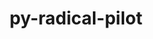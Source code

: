 ---
title: "py-radical-pilot"
layout: cache
categories: [package, develop]
meta: {"compilers": ["gcc@=11.4.0", "gcc@=9.4.0", "oneapi@=2024.2.1"], "num_specs": 30, "num_specs_by_stack": {"e4s": 8, "e4s-neoverse-v2": 8, "e4s-neoverse_v1": 3, "e4s-oneapi": 8, "e4s-power": 1, "root": 30}, "oss": ["ubuntu20.04", "ubuntu22.04"], "platforms": ["linux"], "stacks": ["e4s", "e4s-neoverse-v2", "e4s-neoverse_v1", "e4s-oneapi", "e4s-power", "root"], "targets": ["neoverse_v1", "neoverse_v2", "ppc64le", "x86_64_v3"], "versions": ["1.47.0", "1.92.0"]}
spec_details: [{"compiler": "gcc@=11.4.0", "hash": "2kwvh5a6x5uqw2kazh6jgi2cjoh4ytyy", "os": "ubuntu22.04", "platform": "linux", "size": "-", "stacks": ["e4s-neoverse_v1", "root"], "target": "neoverse_v1", "variants": ["build_system=python_pip"], "versions": ["1.47.0"]}, {"compiler": "gcc@=11.4.0", "hash": "2qabkrzr7z2dwnd6jhb4b6jdy5vzaswj", "os": "ubuntu22.04", "platform": "linux", "size": "-", "stacks": ["e4s", "root"], "target": "x86_64_v3", "variants": ["build_system=python_pip"], "versions": ["1.92.0"]}, {"compiler": "gcc@=11.4.0", "hash": "3smgg4cc4ymj3uyqbhrsbjyxjsub6hmv", "os": "ubuntu22.04", "platform": "linux", "size": "-", "stacks": ["root"], "target": "x86_64_v3", "variants": ["build_system=python_pip"], "versions": ["1.92.0"]}, {"compiler": "gcc@=11.4.0", "hash": "735mzo3n6wf5ceuyi67svkgjnlxaufaq", "os": "ubuntu22.04", "platform": "linux", "size": "-", "stacks": ["e4s-neoverse_v1", "root"], "target": "neoverse_v1", "variants": ["build_system=python_pip"], "versions": ["1.47.0"]}, {"compiler": "gcc@=9.4.0", "hash": "75bdgph72ibixl6uv7cipvuxb2ybrbib", "os": "ubuntu20.04", "platform": "linux", "size": "-", "stacks": ["e4s-power", "root"], "target": "ppc64le", "variants": ["build_system=python_pip"], "versions": ["1.47.0"]}, {"compiler": "oneapi@=2024.2.1", "hash": "776dqa2o62vzgzffchajkdcj446zu3tj", "os": "ubuntu22.04", "platform": "linux", "size": "-", "stacks": ["e4s-oneapi", "root"], "target": "x86_64_v3", "variants": ["build_system=python_pip"], "versions": ["1.92.0"]}, {"compiler": "oneapi@=2024.2.1", "hash": "bwhz7avc3lsjqszn6l5go7xu6ywvhux4", "os": "ubuntu22.04", "platform": "linux", "size": "-", "stacks": ["e4s-oneapi", "root"], "target": "x86_64_v3", "variants": ["build_system=python_pip"], "versions": ["1.92.0"]}, {"compiler": "gcc@=11.4.0", "hash": "doqjpz6ll72yrn7f5hbsxnw7jh52v7q2", "os": "ubuntu22.04", "platform": "linux", "size": "-", "stacks": ["e4s", "root"], "target": "x86_64_v3", "variants": ["build_system=python_pip"], "versions": ["1.92.0"]}, {"compiler": "oneapi@=2024.2.1", "hash": "dsvu25iyyu6zsgr2x6f3dm4qiuzakb3o", "os": "ubuntu22.04", "platform": "linux", "size": "-", "stacks": ["e4s-oneapi", "root"], "target": "x86_64_v3", "variants": ["build_system=python_pip"], "versions": ["1.92.0"]}, {"compiler": "gcc@=11.4.0", "hash": "e44budkzl2nv4xrckrps7kgzh7uykksg", "os": "ubuntu22.04", "platform": "linux", "size": "-", "stacks": ["e4s-neoverse-v2", "root"], "target": "neoverse_v2", "variants": ["build_system=python_pip"], "versions": ["1.92.0"]}, {"compiler": "gcc@=11.4.0", "hash": "fofwhxtrzfxf75hvnhs4siqfuj52w7gv", "os": "ubuntu22.04", "platform": "linux", "size": "-", "stacks": ["e4s", "root"], "target": "x86_64_v3", "variants": ["build_system=python_pip"], "versions": ["1.92.0"]}, {"compiler": "oneapi@=2024.2.1", "hash": "gcjaqfd37lstbvv2qpzlmcsajb2mavx4", "os": "ubuntu22.04", "platform": "linux", "size": "-", "stacks": ["e4s-oneapi", "root"], "target": "x86_64_v3", "variants": ["build_system=python_pip"], "versions": ["1.92.0"]}, {"compiler": "gcc@=11.4.0", "hash": "hzcc7x65bau53djlpdc22h65vphbpwsa", "os": "ubuntu22.04", "platform": "linux", "size": "-", "stacks": ["e4s", "root"], "target": "x86_64_v3", "variants": ["build_system=python_pip"], "versions": ["1.92.0"]}, {"compiler": "gcc@=11.4.0", "hash": "idcrnhaqqe55pjyq7q4vt6atw3mcxoiy", "os": "ubuntu22.04", "platform": "linux", "size": "-", "stacks": ["root"], "target": "neoverse_v2", "variants": ["build_system=python_pip"], "versions": ["1.92.0"]}, {"compiler": "oneapi@=2024.2.1", "hash": "ivhfls6ofbpmsjsgclksjnzsmgm354ag", "os": "ubuntu22.04", "platform": "linux", "size": "-", "stacks": ["e4s-oneapi", "root"], "target": "x86_64_v3", "variants": ["build_system=python_pip"], "versions": ["1.92.0"]}, {"compiler": "oneapi@=2024.2.1", "hash": "iwxtirqqbvvzozm7rbjz7w6zstmru22b", "os": "ubuntu22.04", "platform": "linux", "size": "-", "stacks": ["e4s-oneapi", "root"], "target": "x86_64_v3", "variants": ["build_system=python_pip"], "versions": ["1.92.0"]}, {"compiler": "gcc@=11.4.0", "hash": "iwylnsj2brusq6ofex4mgmtrlqf7yxbk", "os": "ubuntu22.04", "platform": "linux", "size": "-", "stacks": ["e4s-neoverse-v2", "root"], "target": "neoverse_v2", "variants": ["build_system=python_pip"], "versions": ["1.92.0"]}, {"compiler": "gcc@=11.4.0", "hash": "ixoi4za6ii55pxvddq26fkbr3lazen3w", "os": "ubuntu22.04", "platform": "linux", "size": "-", "stacks": ["e4s", "root"], "target": "x86_64_v3", "variants": ["build_system=python_pip"], "versions": ["1.92.0"]}, {"compiler": "gcc@=11.4.0", "hash": "js4hke4hxx7wdsiih4oq7efrckettarg", "os": "ubuntu22.04", "platform": "linux", "size": "-", "stacks": ["e4s", "root"], "target": "x86_64_v3", "variants": ["build_system=python_pip"], "versions": ["1.92.0"]}, {"compiler": "gcc@=11.4.0", "hash": "k3ebzcuxmyvx6aqg5famitcihtdtoxt5", "os": "ubuntu22.04", "platform": "linux", "size": "-", "stacks": ["e4s-neoverse-v2", "root"], "target": "neoverse_v2", "variants": ["build_system=python_pip"], "versions": ["1.92.0"]}, {"compiler": "gcc@=11.4.0", "hash": "mukl2fbcxfrl2zhxe6xqupu4bixrn6kq", "os": "ubuntu22.04", "platform": "linux", "size": "-", "stacks": ["e4s-neoverse-v2", "root"], "target": "neoverse_v2", "variants": ["build_system=python_pip"], "versions": ["1.92.0"]}, {"compiler": "gcc@=11.4.0", "hash": "nn2ksrrbwwib6npo42m2z5on4rvdoprd", "os": "ubuntu22.04", "platform": "linux", "size": "-", "stacks": ["e4s", "root"], "target": "x86_64_v3", "variants": ["build_system=python_pip"], "versions": ["1.92.0"]}, {"compiler": "gcc@=11.4.0", "hash": "qzfn4kz55v6r4z3mrspj2g6p6xzl444d", "os": "ubuntu22.04", "platform": "linux", "size": "-", "stacks": ["e4s-neoverse-v2", "root"], "target": "neoverse_v2", "variants": ["build_system=python_pip"], "versions": ["1.92.0"]}, {"compiler": "gcc@=11.4.0", "hash": "st7wdmnuy5z6ygbdfvmkdj3e7dpww2c3", "os": "ubuntu22.04", "platform": "linux", "size": "-", "stacks": ["e4s-neoverse_v1", "root"], "target": "neoverse_v1", "variants": ["build_system=python_pip"], "versions": ["1.47.0"]}, {"compiler": "gcc@=11.4.0", "hash": "ucqtwdvrcx732rmna5hlwih5xo7vctpu", "os": "ubuntu22.04", "platform": "linux", "size": "-", "stacks": ["e4s", "root"], "target": "x86_64_v3", "variants": ["build_system=python_pip"], "versions": ["1.92.0"]}, {"compiler": "oneapi@=2024.2.1", "hash": "v6cf5lf7yfna362n3kjc7sbnwk34mym3", "os": "ubuntu22.04", "platform": "linux", "size": "-", "stacks": ["e4s-oneapi", "root"], "target": "x86_64_v3", "variants": ["build_system=python_pip"], "versions": ["1.92.0"]}, {"compiler": "oneapi@=2024.2.1", "hash": "v7ujhopi2vavm6o7mmugsw3jbycikuix", "os": "ubuntu22.04", "platform": "linux", "size": "-", "stacks": ["e4s-oneapi", "root"], "target": "x86_64_v3", "variants": ["build_system=python_pip"], "versions": ["1.92.0"]}, {"compiler": "gcc@=11.4.0", "hash": "wr56c5hbtam5tvn72sbeje366x77bw6u", "os": "ubuntu22.04", "platform": "linux", "size": "-", "stacks": ["e4s-neoverse-v2", "root"], "target": "neoverse_v2", "variants": ["build_system=python_pip"], "versions": ["1.92.0"]}, {"compiler": "gcc@=11.4.0", "hash": "wzpys5n2lfbhct762y4awg6kyxds7v7w", "os": "ubuntu22.04", "platform": "linux", "size": "-", "stacks": ["e4s-neoverse-v2", "root"], "target": "neoverse_v2", "variants": ["build_system=python_pip"], "versions": ["1.92.0"]}, {"compiler": "gcc@=11.4.0", "hash": "zqbmdg4joirdr46usw5afsw22xvftra3", "os": "ubuntu22.04", "platform": "linux", "size": "-", "stacks": ["e4s-neoverse-v2", "root"], "target": "neoverse_v2", "variants": ["build_system=python_pip"], "versions": ["1.92.0"]}]
---